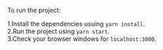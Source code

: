 To run the project:

1.Install the dependencies usuing `yarn install`.\
2.Run the project using `yarn start`.\
3.Check your browser windows for `localhost:3000`.
